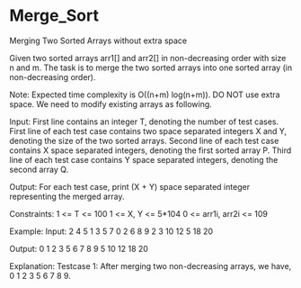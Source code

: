 # Merge_Sort
Merging Two Sorted Arrays without extra space

Given two sorted arrays arr1[] and arr2[] in non-decreasing order with size n and m. The task is to merge the two sorted arrays into one sorted array (in non-decreasing order).

Note: Expected time complexity is O((n+m) log(n+m)). DO NOT use extra space.  We need to modify existing arrays as following.

Input:
First line contains an integer T, denoting the number of test cases. First line of each test case contains two space separated integers X and Y, denoting the size of the two sorted arrays. Second line of each test case contains X space separated integers, denoting the first sorted array P. Third line of each test case contains Y space separated integers, denoting the second array Q.

Output:
For each test case, print (X + Y) space separated integer representing the merged array.

Constraints:
1 <= T <= 100
1 <= X, Y <= 5*104
0 <= arr1i, arr2i <= 109

Example:
Input:
2
4 5
1 3 5 7
0 2 6 8 9
2 3
10 12
5 18 20

Output:
0 1 2 3 5 6 7 8 9
5 10 12 18 20

Explanation:
Testcase 1: After merging two non-decreasing arrays, we have, 0 1 2 3 5 6 7 8 9.
